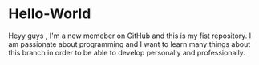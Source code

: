 # Hello-World
Heyy guys , I'm a new memeber on GitHub and this is my fist repository.
I am passionate about programming and I want to learn many things about this branch in order to be able to develop personally and professionally.

